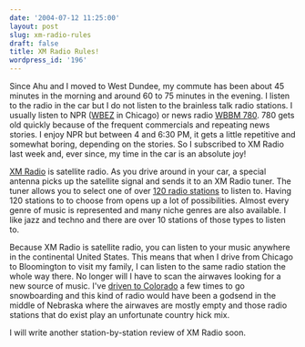 ```yaml
---
date: '2004-07-12 11:25:00'
layout: post
slug: xm-radio-rules
draft: false
title: XM Radio Rules!
wordpress_id: '196'
---
```


Since Ahu and I moved to West Dundee, my commute has been about 45 minutes in the morning and around 60 to 75 minutes in the evening. I listen to the radio in the car but I do not listen to the brainless talk radio stations. I usually listen to NPR ([WBEZ](http://www.wbez.org/) in Chicago) or news radio [WBBM 780](http://www.wbbm780.com/). 780 gets old quickly because of the frequent commercials and repeating news stories. I enjoy NPR but between 4 and 6:30 PM, it gets a little repetitive and somewhat boring, depending on the stories. So I subscribed to XM Radio last week and, ever since, my time in the car is an absolute joy!  

  

[XM Radio](http://www.xmradio.com) is satellite radio. As you drive around in your car, a special antenna picks up the satellite signal and sends it to an XM Radio tuner. The tuner allows you to select one of over [120 radio stations](http://www.xmradio.com/programming/full_channel_listing.jsp?sort=number) to listen to. Having 120 stations to to choose from opens up a lot of possibilities. Almost every genre of music is represented and many niche genres are also available. I like jazz and techno and there are over 10 stations of those types to listen to.  

  

Because XM Radio is satellite radio, you can listen to your music anywhere in the continental United States. This means that when I drive from Chicago to Bloomington to visit my family, I can listen to the same radio station the whole way there. No longer will I have to scan the airwaves looking for a new source of music. I've [driven to Colorado](http://www.forkbender.com/Gallery.aspx/key/074d875d913d4f59b39d60acca911ed9) a few times to go snowboarding and this kind of radio would have been a godsend in the middle of Nebraska where the airwaves are mostly empty and those radio stations that do exist play an unfortunate country hick mix.  

  

I will write another station-by-station review of XM Radio soon.

